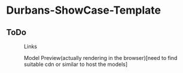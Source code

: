 # Durbans-ShowCase-Template





## ToDo
<ul>
<ul>Links</ul>
<ul>Model Preview(actually rendering in the browser)[need to find suitable cdn or similar to host the models]

</ul>
